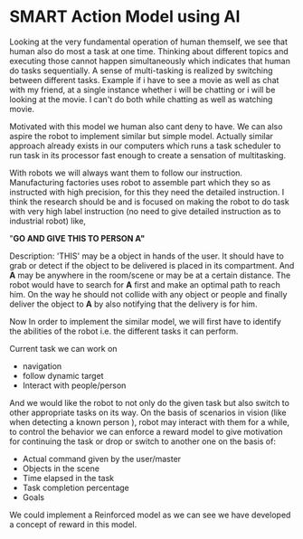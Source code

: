 # SMART Action Model using AI

Looking at the very fundamental operation of human themself, we see that human also do most a task at one time. Thinking about different topics and executing those cannot happen simultaneously which indicates that human do tasks sequentially. A sense of multi-tasking is realized by switching between different tasks. Example if i have to see a movie as well as chat with my friend, at a single instance whether i will be chatting or i will be looking at the movie. I can't do both while chatting as well as watching movie.

Motivated with this model we human also cant deny to have. We can also aspire the robot to implement similar but simple model. Actually similar approach already exists in our computers which runs a task scheduler to run task in its processor fast enough to create a sensation of multitasking.

With robots we will always want them to follow our instruction. Manufacturing factories uses robot to assemble part which they so as instructed with high precision, for this they need the detailed instruction. I think the research should be and is focused on making the robot to do task with very high label instruction (no need to give detailed instruction as to industrial robot) like,

"**GO AND GIVE THIS TO PERSON A"**

Description: 'THIS' may be a object in hands of the user. It should have to grab or detect if the object to be delivered is placed in its compartment. And **A** may be anywhere in the room/scene or may be at a certain distance. The robot would have to search for **A** first and  make an optimal path to reach him. On the way he should not collide with any object or people and finally deliver the object to **A** by also notifying that the delivery is for him.

Now In order to implement the similar model, we will first have to identify the abilities of the robot i.e. the different tasks it can perform.

Current task we can work on

- navigation
- follow dynamic target
- Interact with people/person

And we would like the robot to not only do the given task but also switch to other appropriate tasks on its way. On the basis of scenarios in vision (like when detecting a known person ), robot may interact with them for a while, to control the behavior we can enforce a reward model to give motivation for continuing the task or drop or switch to another one on the basis of:

- Actual command given by the user/master
- Objects in the scene
- Time elapsed in the task
- Task completion percentage
- Goals

We could implement a Reinforced model as we can see we have developed a concept of reward in this model.
